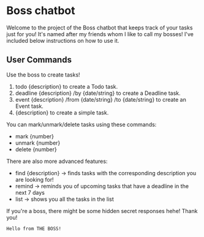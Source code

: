 # Boss chatbot

Welcome to the project of the Boss chatbot that keeps track of your tasks just for you! 
It's named after my friends whom I like to call my bosses! I've included below instructions on how to use it.

## User Commands

Use the boss to create tasks!
1. todo {description} to create a Todo task.
2. deadline {description} /by {date/string} to create a Deadline task.
3. event {description} /from {date/string} /to {date/string} to create an Event task.
4. {description} to create a simple task.

You can mark/unmark/delete tasks using these commands:
- mark {number}
- unmark {number}
- delete {number}

There are also more advanced features:
- find {description} -> finds tasks with the corresponding description you are looking for!
- remind -> reminds you of upcoming tasks that have a deadline in the next 7 days
- list -> shows you all the tasks in the list

If you're a boss, there might be some hidden secret responses hehe! Thank you!

   ```
   Hello from THE BOSS!
   ```
